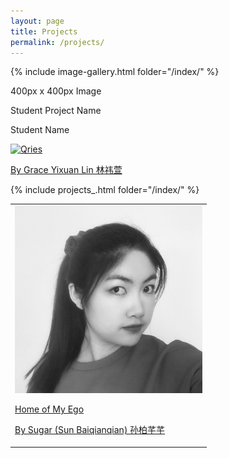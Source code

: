 ```yaml
---
layout: page
title: Projects
permalink: /projects/
---
```


{% include image-gallery.html folder="/index/" %}

400px x 400px Image

Student Project Name

Student Name

<a href="http://phi.archi/"><img alt="Qries" src="https://github.com/KeanMGC/2021fall3yr-studio/blob/25ddd2c527b444af96eb69da5728de851d10b922/MME.jpg" width="300" ><br>



[By Grace Yixuan Lin 林祎萱](link)

[comment]: <> (please refer to _incluedes/projects_.html to add your photo)

{% include projects_.html folder="/index/" %}


<table style="width:100%; border-collapse: collapse; border: none;">
  <tr style="border: none;">
    <td style="border: none;">
        <a href="https://sunbaiqianqian.github.io/SunBaiqianqian-Portfolio/"><img alt="selfie" src="https://github.com/SunBaiqianqian/SunBaiqianqian-Portfolio/blob/master/assets/selfie.jpg?raw=true" width="300" >

[Home of My Ego](https://sunbaiqianqian.github.io/SunBaiqianqian-Portfolio/)

[By Sugar (Sun Baiqianqian) 孙柏芊芊](https://sunbaiqianqian.github.io/SunBaiqianqian-Portfolio/)
